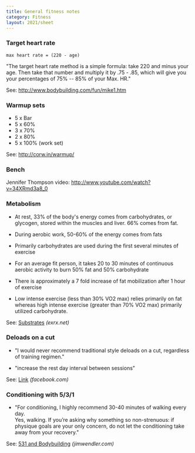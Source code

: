 ```yaml
---
title: General fitness notes
category: Fitness
layout: 2021/sheet
---
```


### Target heart rate

    max heart rate = (220 - age)

"The target heart rate method is a simple formula: take 220 and minus your age.
Then take that number and multiply it by .75 - .85, which will give you your
percentages of 75% -- 85% of your Max. HR."

See: <http://www.bodybuilding.com/fun/mike1.htm>

### Warmup sets

 * 5 x Bar
 * 5 x 60%
 * 3 x 70%
 * 2 x 80%
 * 5 x 100% (work set)

See: <http://corw.in/warmup/>

### Bench

Jennifer Thompson video: <http://www.youtube.com/watch?v=34XRmd3a8_0>

### Metabolism

* At rest, 33% of the body's energy comes from carbohydrates, or glycogen, 
  stored within the muscles and liver. 66% comes from fat.

* During aerobic work, 50-60% of the energy comes from fats

* Primarily carbohydrates are used during the first several minutes of exercise

* For an average fit person, it takes 20 to 30 minutes of continuous aerobic 
  activity to burn 50% fat and 50% carbohydrate

* There is approximately a 7 fold increase of fat mobilization after 1 hour of 
  exercise

* Low intense exercise (less than 30% VO2 max) relies primarily on fat whereas 
  high intense exercise (greater than 70% VO2 max) primarily utilized 
  carbohydrate.

See: [Substrates](http://www.exrx.net/Nutrition/Substrates.html) _(exrx.net)_

### Deloads on a cut

 - "I would never recommend traditional style deloads on a cut, regardless of 
 training regimen."

 - "increase the rest day interval between sessions"

See: [Link](https://www.facebook.com/permalink.php?story_fbid=273265046115238&id=116211138487297&comment_id=1262284&offset=0&total_comments=34) _(facebook.com)_

### Conditioning with 5/3/1

 - "For conditioning, I highly recommend 30-40 minutes of walking every day.  
 Yes,  walking. If you’re asking why something so non-strenuous: if physique 
 goals are your only concern, do not let the conditioning take away from your 
 recovery."

See: [531 and Bodybuilding](http://www.jimwendler.com/2012/09/531-and-bodybuilding/) _(jimwendler.com)_
